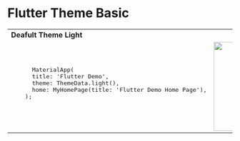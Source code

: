 # Flutter Theme Basic

<table>
  <tr><td> <b>Deafult Theme Light</b> </td></tr>
  <tr>
    <td>
      <pre>
      MaterialApp(
      title: 'Flutter Demo',
      theme: ThemeData.light(),
      home: MyHomePage(title: 'Flutter Demo Home Page'),
    );
      </pre></td><td><img src="https://github.com/maulikdadhaniya/Flutter-Theme-Style-Types/blob/main/assets/defaultlight.jpg" width=200></tr>
      </table>

